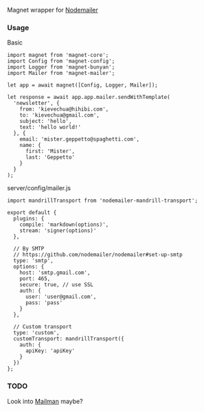 Magnet wrapper for [Nodemailer](https://github.com/andris9/Nodemailer)

### Usage
Basic
```
import magnet from 'magnet-core';
import Config from 'magnet-config';
import Logger from 'magnet-bunyan';
import Mailer from 'magnet-mailer';

let app = await magnet([Config, Logger, Mailer]);

let response = await app.app.mailer.sendWithTemplate(
  'newsletter', {
    from: 'kievechua@hihibi.com',
    to: 'kievechua@gmail.com',
    subject: 'hello',
    text: 'hello world!'
  }, {
    email: 'mister.geppetto@spaghetti.com',
    name: {
      first: 'Mister',
      last: 'Geppetto'
    }
  }
);
```
server/config/mailer.js
```
import mandrillTransport from 'nodemailer-mandrill-transport';

export default {
  plugins: {
    compile: 'markdown(options)',
    stream: 'signer(options)'
  },
  
  // By SMTP
  // https://github.com/nodemailer/nodemailer#set-up-smtp
  type: 'smtp',
  options: {
    host: 'smtp.gmail.com',
    port: 465,
    secure: true, // use SSL
    auth: {
      user: 'user@gmail.com',
      pass: 'pass'
    }
  },

  // Custom transport
  type: 'custom',
  customTransport: mandrillTransport({
    auth: {
      apiKey: 'apiKey'
    }
  })
};
```

### TODO
Look into [Mailman](https://github.com/vdemedes/mailman) maybe?
